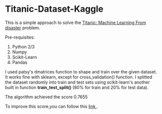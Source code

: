# Titanic-Dataset-Kaggle
This is a simple approach to solve the <a href="https://www.kaggle.com/c/titanic"> Titanic: Machine Learning From disaster</a> problem.

Pre-requisites:
1. Python 2/3
2. Numpy
3. Scikit-Learn
4. Pandas

I used patsy's dmatrices function to shape and train over the given dataset. It works fine with sklearn, except for cross_validation() function. I splitted the dataset randomly into train and test sets using scikit-learn's another built in function **train_test_split()** (80% for train and 20% for test data).

The algorithm achieved the score 0.7655

To improve this score,you can follow this <a href="http://ahmedbesbes.com/how-to-score-08134-in-titanic-kaggle-challenge.html"> link </a>.
